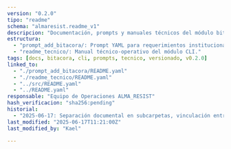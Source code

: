 ```yaml
---
version: "0.2.0"
tipo: "readme"
schema: "almaresist.readme_v1"
descripcion: "Documentación, prompts y manuales técnicos del módulo bitácora v0.2.0 para CLI ALMA_RESIST. Cada recurso documental está aislado en subcarpetas para máxima trazabilidad y versionado independiente."
estructura:
  - "prompt_add_bitacora/: Prompt YAML para requerimientos institucionales."
  - "readme_tecnico/: Manual técnico-operativo del módulo CLI."
tags: [docs, bitacora, cli, prompts, tecnico, versionado, v0.2.0]
linked_to:
  - "./prompt_add_bitacora/README.yaml"
  - "./readme_tecnico/README.yaml"
  - "../src/README.yaml"
  - "../README.yaml"
responsable: "Equipo de Operaciones ALMA_RESIST"
hash_verificacion: "sha256:pending"
historial:
  - "2025-06-17: Separación documental en subcarpetas, vinculación entre manuales y prompts, y normalización según estándar ALMA_RESIST."
last_modified: "2025-06-17T11:21:00Z"
last_modified_by: "Kael"

---
```



